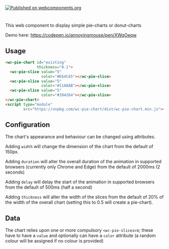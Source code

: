 [![Published on webcomponents.org](https://img.shields.io/badge/webcomponents.org-published-blue.svg)](https://www.webcomponents.org/element/wc-pie-chart)

# <wc-pie-chart>

This web component to display simple pie-charts or donut-charts
  
Demo here: https://codepen.io/annoyingmouse/pen/XWqOeqw

## Usage

<!--
```
<custom-element-demo>
  <template>
    <link rel="import" href="index.html">
    <next-code-block></next-code-block>
  </template>
</custom-element-demo>
```
-->
```html
<wc-pie-chart id="existing"
              thickness="0.1">
  <wc-pie-slice value="5"
                color="#E64C65"></wc-pie-slice>
  <wc-pie-slice value="5"
                color="#11A8AB"></wc-pie-slice>
  <wc-pie-slice value="5"
                color="#394264"></wc-pie-slice>
</wc-pie-chart>
<script type="module"
        src="https://unpkg.com/wc-pie-chart/dist/wc-pie-chart.min.js"></script>
```


## Configuration

The chart's appearance and behaviour can be changed using attributes.

Adding `width` will change the dimension of the chart from the default of 150px.

Adding `duration` will alter the overall duration of the animation in supported browsers (currently only Chrome and Edge) from the default of 2000ms (2 seconds)

Adding `delay` will delay the start of the animation in supported browsers from the default of 500ms (half a second) 

Adding `thickness` will alter the width of the slices from the default of 20% of the width of the overall chart (setting this to 0.5 will create a pie-chart).

## Data

The chart relies upon one or more compulsory `<wc-pie-slices>`s; these have to have a `value` and optionally can have a `color` attribute (a random colour will be assigned if no colour is provided)


